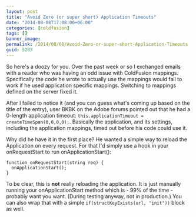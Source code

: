 ```yaml
---
layout: post
title: "Avoid Zero (or super short) Application Timeouts"
date: "2014-08-08T17:08:00+06:00"
categories: [coldfusion]
tags: []
banner_image: 
permalink: /2014/08/08/Avoid-Zero-or-super-short-Application-Timeouts
guid: 5283
---
```


<p>
So here's a doozy for you. Over the past week or so I exchanged emails with a reader who was having an odd issue with ColdFusion mappings. Specifically the code he wrote to actually use the mappings would fail to work if he used application specific mappings. Switching to mappings defined on the server fixed it.
</p>
<!--more-->
<p>
After I failed to notice it (and you can guess what's coming up based on the title of the entry), user BKBK on the Adobe forums pointed out that he had a 0-length application timeout: <code>this.applicationTimeout = createTimeSpan(0,0,0,0);</code>. Basically the application, and its settings, including the application mappings, timed out before his code could use it. 
</p>

<p>
Why did he have it in the first place? He wanted a simple way to reload the Application on every request. For that I'd simply use a hook in your onRequestStart to run onApplicationStart():
</p>

<pre><code class="language-javascript">function onRequestStart(string req) {
  onApplicationStart();
}</code></pre>

<p>
To be clear, this is <b>not</b> really reloading the application. It is just manually running your onApplicationStart method which is - 99% of the time - probably want you want. (During testing anyway, not in production.) You can also wrap that with a simple <code>if(structKeyExists(url, "init"))</code> block as well.
</p>
